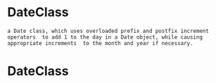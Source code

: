 # DateClass
`a Date class, which uses overloaded prefix and postfix increment operators 
to add 1 to the day in a Date object, while causing appropriate increments 
to the month and year if necessary. `
# DateClass
